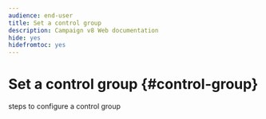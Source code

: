 ```yaml
---
audience: end-user
title: Set a control group
description: Campaign v8 Web documentation
hide: yes
hidefromtoc: yes
---
```

# Set a control group {#control-group}

steps to configure a control group
